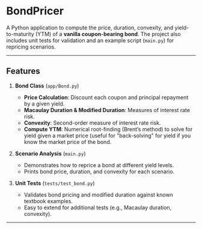 # BondPricer

A Python application to compute the price, duration, convexity, and yield-to-maturity (YTM) of a **vanilla coupon-bearing bond**. The project also includes unit tests for validation and an example script (`main.py`) for repricing scenarios.

---

## Features

1. **Bond Class** (`app/Bond.py`)
   - **Price Calculation**: Discount each coupon and principal repayment by a given yield.
   - **Macaulay Duration & Modified Duration**: Measures of interest rate risk.
   - **Convexity**: Second-order measure of interest rate risk.
   - **Compute YTM**: Numerical root-finding (Brent’s method) to solve for yield given a market price (useful for "back-solving" for yield if you know the market price of the bond.

2. **Scenario Analysis** (`main.py`)
   - Demonstrates how to reprice a bond at different yield levels.
   - Prints bond price, duration, and convexity for each scenario.

3. **Unit Tests** (`tests/test_bond.py`)
   - Validates bond pricing and modified duration against known textbook examples.
   - Easy to extend for additional tests (e.g., Macaulay duration, convexity).

---

